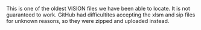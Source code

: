 This is one of the oldest VISION files we have been able to locate.  It is not guaranteed to work.
GitHub had difficultites accepting the xlsm and sip files for unknown reasons, so they were zipped and uploaded instead.
